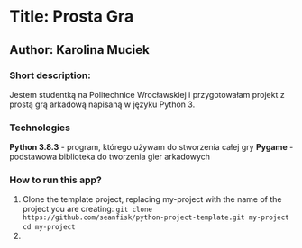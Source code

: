 
# Title: Prosta Gra 
## Author: Karolina Muciek

### Short description:
Jestem studentką na Politechnice Wrocławskiej i przygotowałam projekt z prostą grą arkadową napisaną w języku Python 3.


### Technologies
**Python 3.8.3** - program, którego używam do stworzenia całej gry 
**Pygame** - podstawowa biblioteka do tworzenia gier arkadowych
### How to run this app?
1. Clone the template project, replacing my-project with the name of the project you are creating: 
`git clone https://github.com/seanfisk/python-project-template.git my-project`
`cd my-project `
2. 
